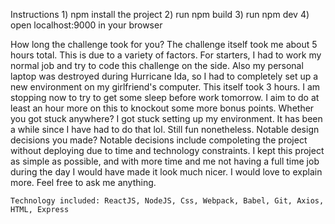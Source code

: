 Instructions
    1) npm install the project
    2) run npm build
    3) run npm dev
    4) open localhost:9000 in your browser



How long the challenge took for you?
    The challenge itself took me about 5 hours total. This is due to a variety of factors. For starters, I had to work my normal job and try to code this challenge on the side. Also my personal laptop was destroyed during Hurricane Ida, so I had to completely set up a new environment on my girlfriend's computer. This itself took 3 hours. I am stopping now to try to get some sleep before work tomorrow. I aim to do at least an hour more on this to knockout some more bonus points. 
Whether you got stuck anywhere?
    I got stuck setting up my environment. It has been a while since I have had to do that lol. Still fun nonetheless. 
Notable design decisions you made?
    Notable decisions include compoleting the project without deploying due to time and technology constraints. I kept this project as simple as possible, and with more time and me not having a full time job during the day I would have made it look much nicer. I would love to explain more. Feel free to ask me anything.

    Technology included: ReactJS, NodeJS, Css, Webpack, Babel, Git, Axios, HTML, Express